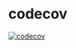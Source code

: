 # codecov

[![codecov](https://codecov.io/gh/ben-willenbring/codecov/branch/main/graph/badge.svg?token=4LQ6DFNLFH)](https://codecov.io/gh/ben-willenbring/codecov)